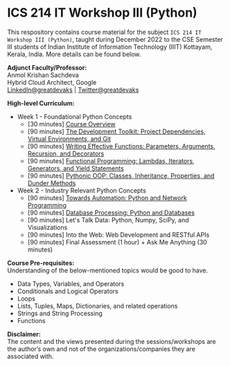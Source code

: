 # ICS 214 IT Workshop III (Python)

This respository contains course material for the subject `ICS 214 IT Workshop III (Python)`, taught during December 2022 to the CSE Semester III students of Indian Institute of Information Technology (IIIT) Kottayam, Kerala, India. More details can be found below.

**Adjunct Faculty/Professor:**</br>
Anmol Krishan Sachdeva</br>
Hybrid Cloud Architect, Google</br>
[LinkedIn@greatdevaks](https://www.linkedin.com/in/greatdevaks) | [Twitter@greatdevaks](https://www.twitter.com/greatdevaks)

**High-level Curriculum:**</br>

- Week 1 - Foundational Python Concepts
  - [30 minutes] [Course Overview](./01_Session_1_Course_Overview_December_5_2022)
  - [90 minutes] [The Development Toolkit: Project Dependencies, Virtual Environments, and Git](./02_Session_2_The_Development_Toolkit_December_6_2022)
  - [90 minutes] [Writing Effective Functions: Parameters, Arguments, Recursion, and Decorators](./03_Session_3_Writing_Effective_Functions_December_7_2022)
  - [90 minutes] [Functional Programming: Lambdas, Iterators, Generators, and Yield Statements](./04_Session_4_Functional_Programming_December_8_2022)
  - [90 minutes] [Pythonic OOP: Classes, Inheritance, Properties, and Dunder Methods](./05_Session_5_Pythonic_OOP_December_9_2022)
- Week 2 - Industry Relevant Python Concepts
  - [90 minutes] [Towards Automation: Python and Network Programming](./06_Session_6_Towards_Automation_December_12_2022)
  - [90 minutes] [Database Processing: Python and Databases](./07_Session_7_Database_Processing_December_13_2022)
  - [90 minutes] Let's Talk Data: Python, Numpy, SciPy, and Visualizations
  - [90 minutes] Into the Web: Web Development and RESTful APIs
  - [90 minutes] Final Assessment (1 hour) + Ask Me Anything (30 minutes)

**Course Pre-requisites:**</br>
Understanding of the below-mentioned topics would be good to have.

- Data Types, Variables, and Operators
- Conditionals and Logical Operators
- Loops
- Lists, Tuples, Maps, Dictionaries, and related operations
- Strings and String Processing
- Functions

**Disclaimer:**</br>
The content and the views presented during the sessions/workshops are the author’s own and not of the organizations/companies they are associated with.
